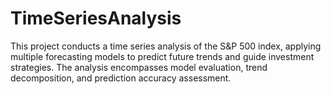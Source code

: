 # TimeSeriesAnalysis
This project conducts a time series analysis of the S&amp;P 500 index, applying multiple forecasting models to predict future trends and guide investment strategies. The analysis encompasses model evaluation, trend decomposition, and prediction accuracy assessment.

